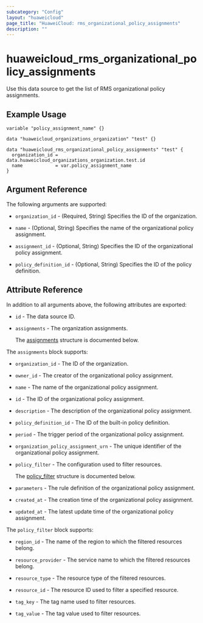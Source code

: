 ```yaml
---
subcategory: "Config"
layout: "huaweicloud"
page_title: "HuaweiCloud: rms_organizational_policy_assignments"
description: ""
---
```


# huaweicloud_rms_organizational_policy_assignments

Use this data source to get the list of RMS organizational policy assignments.

## Example Usage

```hcl
variable "policy_assignment_name" {}

data "huaweicloud_organizations_organization" "test" {}

data "huaweicloud_rms_organizational_policy_assignments" "test" {
  organization_id = data.huaweicloud_organizations_organization.test.id
  name            = var.policy_assignment_name
}
```

## Argument Reference

The following arguments are supported:

* `organization_id` - (Required, String) Specifies the ID of the organization.

* `name` - (Optional, String) Specifies the name of the organizational policy assignment.

* `assignment_id` - (Optional, String) Specifies the ID of the organizational policy assignment.

* `policy_definition_id` - (Optional, String) Specifies the ID of the policy definition.

## Attribute Reference

In addition to all arguments above, the following attributes are exported:

* `id` - The data source ID.

* `assignments` - The organization assignments.

  The [assignments](#assignments_struct) structure is documented below.

<a name="assignments_struct"></a>
The `assignments` block supports:

* `organization_id` - The ID of the organization.

* `owner_id` - The creator of the organizational policy assignment.

* `name` - The name of the organizational policy assignment.

* `id` - The ID of the organizational policy assignment.

* `description` - The description of the organizational policy assignment.

* `policy_definition_id` - The ID of the built-in policy definition.

* `period` - The trigger period of the organizational policy assignment.

* `organization_policy_assignment_urn` - The unique identifier of the organizational policy assignment.

* `policy_filter` - The configuration used to filter resources.

  The [policy_filter](#assignments_policy_filter_struct) structure is documented below.

* `parameters` - The rule definition of the organizational policy assignment.

* `created_at` - The creation time of the organizational policy assignment.

* `updated_at` - The latest update time of the organizational policy assignment.

<a name="assignments_policy_filter_struct"></a>
The `policy_filter` block supports:

* `region_id` - The name of the region to which the filtered resources belong.

* `resource_provider` - The service name to which the filtered resources belong.

* `resource_type` - The resource type of the filtered resources.

* `resource_id` - The resource ID used to filter a specified resource.

* `tag_key` - The tag name used to filter resources.

* `tag_value` - The tag value used to filter resources.
